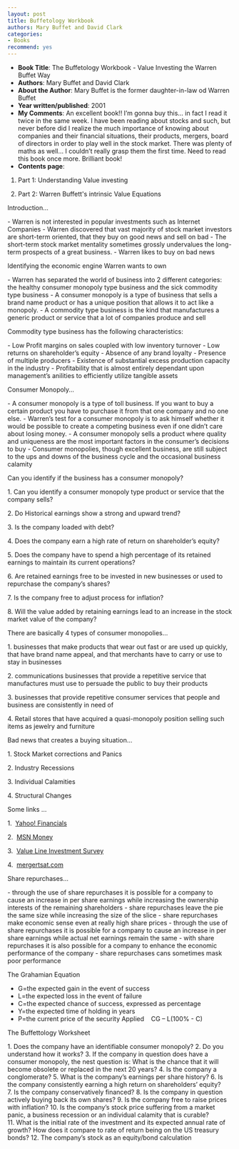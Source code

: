 ```yaml
---
layout: post
title: Buffetology Workbook
authors: Mary Buffet and David Clark
categories:
- Books
recommend: yes
---
```


- **Book Title**: The Buffetology Workbook - Value Investing the Warren Buffet Way
- **Authors**: Mary Buffet and David Clark
- **About the Author**: Mary Buffet is the former daughter-in-law od Warren Buffet
- **Year written/published**: 2001
- **My Comments**: An excellent book!! I’m gonna buy this... in fact I read it twice in the same week. I have been reading about stocks and such, but never before did I realize the much importance of knowing about companies and their financial situations, their products, mergers, board of directors in order to play well in the stock market. There was plenty of maths as well… I couldn’t really grasp them the first time. Need to read this book once more. Brilliant book!
- **Contents page**:


1. Part 1: Understanding Value investing

2. Part 2: Warren Buffett's intrinsic Value Equations

Introduction…

- Warren is not interested in popular investments such as Internet Companies
- Warren discovered that vast majority of stock market investors are short-term oriented, that they buy on good news and sell on bad
- The short-term stock market mentality sometimes grossly undervalues the long-term prospects of a great business.
- Warren likes to buy on bad news

Identifying the economic engine Warren wants to own

- Warren has separated the world of business into 2 different categories: the healthy consumer monopoly type business and the sick commodity type business
- A consumer monopoly is a type of business that sells a brand name product or has a unique position that allows it to act like a monopoly.
- A commodity type business is the kind that manufactures a generic product or service that a lot of companies produce and sell

Commodity type business has the following characteristics:

- Low Profit margins on sales coupled with low inventory turnover
- Low returns on shareholder’s equity
- Absence of any brand loyalty
- Presence of multiple producers
- Existence of substantial excess production capacity in the industry
- Profitability that is almost entirely dependant upon management’s anilities to efficiently utilize tangible assets

Consumer Monopoly…

- A consumer monopoly is a type of toll business. If you want to buy a certain product you have to purchase it from that one company and no one else.
- Warren’s test for a consumer monopoly is to ask himself whether it would be possible to create a competing business even if one didn’t care about losing money.
- A consumer monopoly sells a product where quality and uniqueness are the most important factors in the consumer’s decisions to buy
- Consumer monopolies, though excellent business, are still subject to the ups and downs of the business cycle and the occasional business calamity

Can you identify if the business has a consumer monopoly?


1. Can you identify a consumer monopoly type product or service that the company sells?

2. Do Historical earnings show a strong and upward trend?

3. Is the company loaded with debt?

4. Does the company earn a high rate of return on shareholder’s equity?

5. Does the company have to spend a high percentage of its retained earnings to maintain its current operations?

6. Are retained earnings free to be invested in new businesses or used to repurchase the company’s shares?

7. Is the company free to adjust process for inflation?

8. Will the value added by retaining earnings lead to an increase in the stock market value of the company?

There are basically 4 types of consumer monopolies…


1. businesses that make products that wear out fast or are used up quickly, that have brand name appeal, and that merchants have to carry or use to stay in businesses

2. communications businesses that provide a repetitive service that manufactures must use to persuade the public to buy their products

3. businesses that provide repetitive consumer services that people and business are consistently in need of

4. Retail stores that have acquired a quasi-monopoly position selling such items as jewelry and furniture

Bad news that creates a buying situation…


1. Stock Market corrections and Panics

2. Industry Recessions

3. Individual Calamities

4. Structural Changes

Some links …


1.  [Yahoo! Financials ](http://finance.yahoo.com/)

2.  [MSN Money ](http://moneycentral.msn.com/home.asp)

3.  [Value Line Investment Survey](http://www.valueline.com/)

4.  [mergertsat.com](https://www.mergerstat.com/newsite/)

Share repurchases…

- through the use of share repurchases it is possible for a company to cause an increase in per share earnings while increasing the ownership interests of the remaining shareholders
- share repurchases leave the pie the same size while increasing the size of the slice
- share repurchases make economic sense even at really high share prices
- through the use of share repurchases it is possible for a company to cause an increase in per share earnings while actual net earnings remain the same
- with share repurchases it is also possible for a company to enhance the economic performance of the company
- share repurchases cans sometimes mask poor performance

The Grahamian Equation

- G=the expected gain in the event of success
- L=the expected loss in the event of failure
- C=the expected chance of success, expressed as percentage
- Y=the expected time of holding in years
- P=the current price of the security Applied    CG – L(100% - C)

The Buffettology Worksheet

1. Does the company have an identifiable consumer monopoly?
2. Do you understand how it works?
3. If the company in question does have a consumer monopoly, the nest question is: What is the chance that it will become obsolete or replaced in the next 20 years?
4. Is the company a conglomerate?
5. What is the company’s earnings per share history?
6. Is the company consistently earning a high return on shareholders’ equity?
7. Is the company conservatively financed?
8. Is the company in question actively buying back its own shares?
9. Is the company free to raise prices with inflation?
10. Is the company’s stock price suffering from a market panic, a business recession or an individual calamity that is curable?
11. What is the initial rate of the investment and its expected annual rate of growth? How does it compare to rate of return being on the US treasury bonds?
12. The company’s stock as an equity/bond calculation
